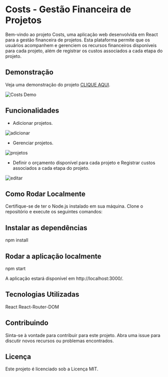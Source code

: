 # Costs - Gestão Financeira de Projetos

Bem-vindo ao projeto Costs, uma aplicação web desenvolvida em React para a gestão financeira de projetos. Esta plataforma permite que os usuários acompanhem e gerenciem os recursos financeiros disponíveis para cada projeto, além de registrar os custos associados a cada etapa do projeto.

## Demonstração

Veja uma demonstração do projeto [CLIQUE AQUI](http://react.tiagosantosp.com.br/).

![Costs Demo](https://db.tiagosantosp.com.br/wp-content/uploads/2023/12/costs-home.png)

## Funcionalidades

- Adicionar projetos.

![adicionar](https://db.tiagosantosp.com.br/wp-content/uploads/2023/12/novo-projeto.png)


- Gerenciar projetos.

![projetos](https://db.tiagosantosp.com.br/wp-content/uploads/2023/12/projetos.png)


- Definir o orçamento disponível para cada projeto e Registrar custos associados a cada etapa do projeto.

![editar](https://db.tiagosantosp.com.br/wp-content/uploads/2023/12/editar-projeto.png)

## Como Rodar Localmente

Certifique-se de ter o Node.js instalado em sua máquina. Clone o repositório e execute os seguintes comandos:


## Instalar as dependências
npm install

## Rodar a aplicação localmente
npm start

A aplicação estará disponível em http://localhost:3000/.

## Tecnologias Utilizadas
React
React-Router-DOM

## Contribuindo
Sinta-se à vontade para contribuir para este projeto. Abra uma issue para discutir novos recursos ou problemas encontrados.


## Licença
Este projeto é licenciado sob a Licença MIT.